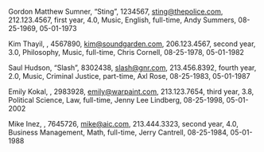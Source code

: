 Gordon Matthew Sumner, “Sting”, 1234567, sting@thepolice.com, 212.123.4567,
first year, 4.0, Music, English, full-time, Andy Summers, 08-25-1969, 05-01-1973

Kim Thayil,  , 4567890, kim@soundgarden.com, 206.123.4567, second year, 3.0,
Philosophy, Music, full-time, Chris Cornell, 08-25-1978, 05-01-1982



Saul Hudson, “Slash”, 8302438, slash@gnr.com, 213.456.8392, fourth year,
2.0, Music, Criminal Justice, part-time, Axl Rose, 08-25-1983, 05-01-1987



Emily Kokal, , 2983928, emily@warpaint.com, 213.123.7654, third year, 3.8,
Political Science, Law, full-time, Jenny Lee Lindberg, 08-25-1998, 05-01-2002

Mike Inez, , 7645726, mike@aic.com, 213.444.3323, second year, 4.0,
Business Management, Math, full-time, Jerry Cantrell, 08-25-1984, 05-01-1988
